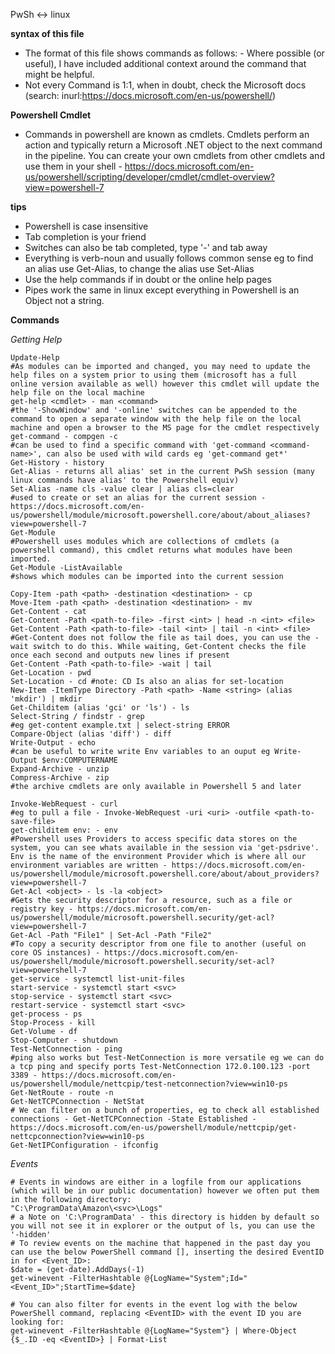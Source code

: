 PwSh <-> linux

**syntax of this file**

- The format of this file shows commands as follows:
    <powershell-cmdlet> - <linux-command>
  Where possible (or useful), I have included additional context around the command that might be helpful.
- Not every Command is 1:1, when in doubt, check the Microsoft docs (search: <cmdlet> inurl:https://docs.microsoft.com/en-us/powershell/)

**Powershell Cmdlet**

- Commands in powershell are known as cmdlets. Cmdlets perform an action and typically return a Microsoft .NET object to the next command in the pipeline. You can create your own cmdlets from other cmdlets and use them in your shell - https://docs.microsoft.com/en-us/powershell/scripting/developer/cmdlet/cmdlet-overview?view=powershell-7

**tips**

- Powershell is case insensitive
- Tab completion is your friend
- Switches can also be tab completed, type '-' and tab away
- Everything is verb-noun and usually follows common sense eg to find an alias use Get-Alias, to change the alias use Set-Alias
- Use the help commands if in doubt or the online help pages
- Pipes work the same in linux except everything in Powershell is an Object not a string.

**Commands**

*Getting Help*

```
Update-Help
#As modules can be imported and changed, you may need to update the help files on a system prior to using them (microsoft has a full online version available as well) however this cmdlet will update the help file on the local machine
get-help <cmdlet> - man <command>
#the '-ShowWindow' and '-online' switches can be appended to the command to open a separate window with the help file on the local machine and open a browser to the MS page for the cmdlet respectively
get-command - compgen -c
#can be used to find a specific command with 'get-command <command-name>', can also be used with wild cards eg 'get-command get*'
Get-History - history
Get-Alias - returns all alias' set in the current PwSh session (many linux commands have alias' to the Powershell equiv)
Set-Alias -name cls -value clear | alias cls=clear
#used to create or set an alias for the current session - https://docs.microsoft.com/en-us/powershell/module/microsoft.powershell.core/about/about_aliases?view=powershell-7
Get-Module
#Powershell uses modules which are collections of cmdlets (a powershell command), this cmdlet returns what modules have been imported.
Get-Module -ListAvailable
#shows which modules can be imported into the current session

Copy-Item -path <path> -destination <destination> - cp
Move-Item -path <path> -destination <destination> - mv
Get-Content - cat
Get-Content -Path <path-to-file> -first <int> | head -n <int> <file>
Get-Content -Path <path-to-file> -tail <int> | tail -n <int> <file>
#Get-Content does not follow the file as tail does, you can use the -wait switch to do this. While waiting, Get-Content checks the file once each second and outputs new lines if present
Get-Content -Path <path-to-file> -wait | tail
Get-Location - pwd
Set-Location - cd #note: CD Is also an alias for set-location
New-Item -ItemType Directory -Path <path> -Name <string> (alias 'mkdir') | mkdir
Get-Childitem (alias 'gci' or 'ls') - ls
Select-String / findstr - grep
#eg get-content example.txt | select-string ERROR
Compare-Object (alias 'diff') - diff
Write-Output - echo
#can be useful to write write Env variables to an ouput eg Write-Output $env:COMPUTERNAME
Expand-Archive - unzip
Compress-Archive - zip
#the archive cmdlets are only available in Powershell 5 and later

Invoke-WebRequest - curl
#eg to pull a file - Invoke-WebRequest -uri <uri> -outfile <path-to-save-file>
get-childitem env: - env
#Powershell uses Providers to access specific data stores on the system, you can see whats available in the session via 'get-psdrive'. Env is the name of the environment Provider which is where all our environment variables are written - https://docs.microsoft.com/en-us/powershell/module/microsoft.powershell.core/about/about_providers?view=powershell-7
Get-Acl <object> - ls -la <object>
#Gets the security descriptor for a resource, such as a file or registry key - https://docs.microsoft.com/en-us/powershell/module/microsoft.powershell.security/get-acl?view=powershell-7
Get-Acl -Path "File1" | Set-Acl -Path "File2"
#To copy a security descriptor from one file to another (useful on core OS instances) - https://docs.microsoft.com/en-us/powershell/module/microsoft.powershell.security/set-acl?view=powershell-7
get-service - systemctl list-unit-files
start-service - systemctl start <svc>
stop-service - systemctl start <svc>
restart-service - systemctl start <svc>
get-process - ps
Stop-Process - kill
Get-Volume - df
Stop-Computer - shutdown
Test-NetConnection - ping
#ping also works but Test-NetConnection is more versatile eg we can do a tcp ping and specify ports Test-NetConnection 172.0.100.123 -port 3389 - https://docs.microsoft.com/en-us/powershell/module/nettcpip/test-netconnection?view=win10-ps
Get-NetRoute - route -n
Get-NetTCPConnection - NetStat
# We can filter on a bunch of properties, eg to check all established connections - Get-NetTCPConnection -State Established - https://docs.microsoft.com/en-us/powershell/module/nettcpip/get-nettcpconnection?view=win10-ps
Get-NetIPConfiguration - ifconfig
```

*Events*

```
# Events in windows are either in a logfile from our applications (which will be in our public documentation) however we often put them in the following directory:
"C:\ProgramData\Amazon\<svc>\Logs"
# a Note on 'C:\ProgramData' - this directory is hidden by default so you will not see it in explorer or the output of ls, you can use the '-hidden'
# To review events on the machine that happened in the past day you can use the below PowerShell command [], inserting the desired EventID in for <Event_ID>:
$date = (get-date).AddDays(-1)
get-winevent -FilterHashtable @{LogName="System";Id="<Event_ID>";StartTime=$date}

# You can also filter for events in the event log with the below PowerShell command, replacing <EventID> with the event ID you are looking for:
get-winevent -FilterHashtable @{LogName="System"} | Where-Object {$_.ID -eq <EventID>} | Format-List
```
